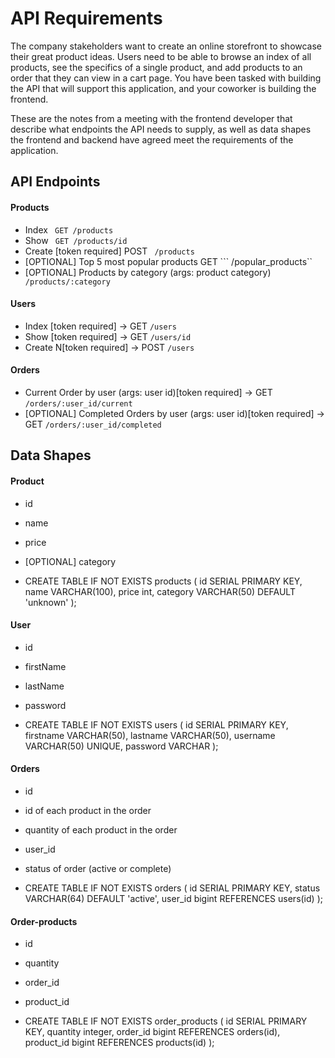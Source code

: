 # API Requirements
The company stakeholders want to create an online storefront to showcase their great product ideas. Users need to be able to browse an index of all products, see the specifics of a single product, and add products to an order that they can view in a cart page. You have been tasked with building the API that will support this application, and your coworker is building the frontend.

These are the notes from a meeting with the frontend developer that describe what endpoints the API needs to supply, as well as data shapes the frontend and backend have agreed meet the requirements of the application. 

## API Endpoints
#### Products
- Index ``` GET /products```
- Show  ``` GET /products/id```
- Create [token required]  POST ``` /products```
- [OPTIONAL] Top 5 most popular products GET ``` /popular_products``
- [OPTIONAL] Products by category (args: product category) ``` /products/:category```

#### Users
- Index [token required]  -> GET ``` /users ```
- Show [token required] -> GET ``` /users/id ``` 
- Create N[token required] -> POST ``` /users ```

#### Orders
- Current Order by user (args: user id)[token required] ->  GET ```/orders/:user_id/current ```
- [OPTIONAL] Completed Orders by user (args: user id)[token required] -> GET ```/orders/:user_id/completed ```

## Data Shapes
#### Product
-  id
- name
- price
- [OPTIONAL] category

- CREATE TABLE IF NOT EXISTS products (
    id SERIAL PRIMARY KEY,
    name VARCHAR(100),
    price int,
    category VARCHAR(50) DEFAULT 'unknown'
);

#### User
- id
- firstName
- lastName
- password

- CREATE TABLE IF NOT EXISTS users (
    id SERIAL PRIMARY KEY,
    firstname VARCHAR(50),
    lastname VARCHAR(50),
    username VARCHAR(50) UNIQUE,
    password VARCHAR
);

#### Orders
- id
- id of each product in the order
- quantity of each product in the order
- user_id
- status of order (active or complete)

- CREATE TABLE IF NOT EXISTS orders (
    id SERIAL PRIMARY KEY,
    status VARCHAR(64) DEFAULT 'active',
    user_id bigint REFERENCES users(id)
);

#### Order-products
- id
- quantity
- order_id
- product_id

- CREATE TABLE IF NOT EXISTS order_products (
    id SERIAL PRIMARY KEY,
    quantity integer,
    order_id bigint REFERENCES orders(id),
    product_id bigint REFERENCES products(id)
);

